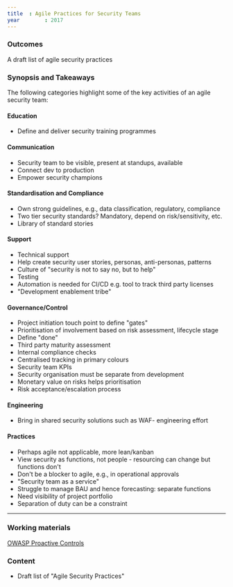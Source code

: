 ```yaml
---
title  : Agile Practices for Security Teams
year		: 2017
---
```


### Outcomes

A draft list of agile security practices

### Synopsis and Takeaways

The following categories highlight some of the key activities of an agile security team:

#### Education

- Define and deliver security training programmes

#### Communication

- Security team to be visible, present at standups, available
- Connect dev to production
- Empower security champions

#### Standardisation and Compliance

- Own strong guidelines, e.g., data classification, regulatory, compliance
- Two tier security standards? Mandatory, depend on risk/sensitivity, etc.
- Library of standard stories

#### Support

- Technical support
- Help create security user stories, personas, anti-personas, patterns
- Culture of "security is not to say no, but to help"
- Testing
- Automation is needed for CI/CD e.g. tool to track third party licenses
- "Development enablement tribe"

#### Governance/Control

- Project initiation touch point to define "gates"
- Prioritisation of involvement based on risk assessment, lifecycle stage
- Define "done"
- Third party maturity assessment 
- Internal compliance checks
- Centralised tracking in primary colours
- Security team KPIs
- Security organisation must be separate from development
- Monetary value on risks helps prioritisation
- Risk acceptance/escalation process

#### Engineering

- Bring in shared security solutions such as WAF- engineering effort

#### Practices

- Perhaps agile not applicable, more lean/kanban
- View security as functions, not people - resourcing can change but functions don't
- Don't be a blocker to agile, e.g., in operational approvals
- "Security team as a service"
- Struggle to manage BAU and hence forecasting: separate functions
- Need visibility of project portfolio
- Separation of duty can be a constraint

--- 

### Working materials

<a href="https://www.owasp.org/index.php/OWASP_Proactive_Controls#tab=OWASP_Proactive_Controls_2016">OWASP Proactive Controls</a>

### Content

- Draft list of "Agile Security Practices"
